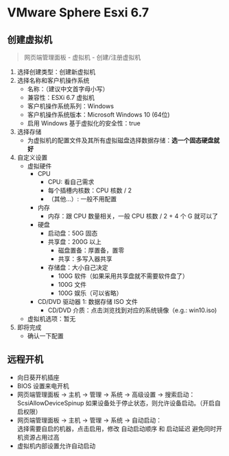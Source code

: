 # VMware Sphere Esxi 6.7

## 创建虚拟机

> 网页端管理面板 - 虚拟机 - 创建/注册虚拟机

1. 选择创建类型：创建新虚拟机
2. 选择名称和客户机操作系统
    - 名称：（建议中文首字母小写）
    - 兼容性：ESXi 6.7 虚拟机
    - 客户机操作系统系列：Windows
    - 客户机操作系统版本：Microsoft Windows 10 (64位)
    - 启用 Windows 基于虚拟化的安全性：true
3. 选择存储
    - 为虚拟机的配置文件及其所有虚拟磁盘选择数据存储：**选一个固态硬盘就好**
4. 自定义设置
    - 虚拟硬件
      - CPU
        - CPU: 看自己需求
        - 每个插槽内核数：CPU 核数 / 2
        - （其他...）: 一般不用配置
      - 内存
        - 内存：跟 CPU 数量相关，一般 CPU 核数 / 2 + 4 个 G 就可以了
      - 硬盘
        - 启动盘：50G 固态
        - 共享盘：200G 以上
          - 磁盘置备：厚置备，置零
          - 共享：多写入器共享
        - 存储盘：大小自己决定
          - 100G 软件（如果采用共享盘就不需要软件盘了）
          - 100G 文件
          - 100G 娱乐（可以省略）
      - CD/DVD 驱动器 1: 数据存储 ISO 文件
        - CD/DVD 介质：点击浏览找到对应的系统镜像（e.g.: win10.iso)
    - 虚拟机选项：暂无
5. 即将完成
    - 确认一下配置

## 远程开机

- 向日葵开机插座
- BIOS 设置来电开机
- 网页端管理面板 -> 主机 -> 管理 -> 系统 -> 高级设置 -> 搜索启动：<br/>
  ScsiAllowDeviceSpinup 如果设备处于停止状态，则允许设备启动。（开启自启权限）
- 网页端管理面板 -> 主机 -> 管理 -> 系统 -> 自动启动：<br/>
  选择需要自启的机器，点击启用，修改 自动启动顺序 和 启动延迟 避免同时开机资源占用过高
- 虚拟机内部设置允许自动启动
